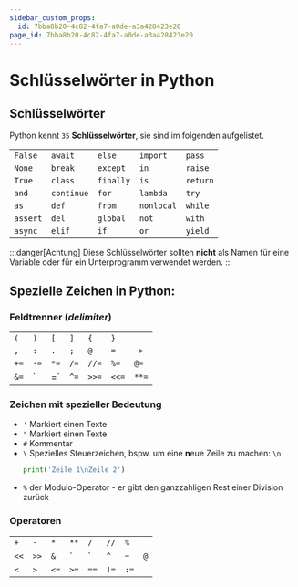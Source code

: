 ```yaml
---
sidebar_custom_props:
  id: 7bba8b20-4c82-4fa7-a0de-a3a428423e20
page_id: 7bba8b20-4c82-4fa7-a0de-a3a428423e20
---
```


# Schlüsselwörter in Python

## Schlüsselwörter

Python kennt `35` **Schlüsselwörter**, sie sind im folgenden aufgelistet.

<div className="small-table no-table-header">

|          |            |           |            |          |
| :------- | :--------- | :-------- | :--------- | :------- |
| `False`  | `await`    | `else`    | `import`   | `pass`   |
| `None`   | `break`    | `except`  | `in`       | `raise`  |
| `True`   | `class`    | `finally` | `is`       | `return` |
| `and`    | `continue` | `for`     | `lambda`   | `try`    |
| `as`     | `def`      | `from`    | `nonlocal` | `while`  |
| `assert` | `del`      | `global`  | `not`      | `with`   |
| `async`  | `elif`     | `if`      | `or`       | `yield`  |

</div>

:::danger[Achtung]
Diese Schlüsselwörter sollten **nicht** als Namen für eine Variable oder für ein Unterprogramm verwendet werden.
:::
## Spezielle Zeichen in Python:

### Feldtrenner (_delimiter_)

<div className="small-table no-table-header">

|      |      |      |      |       |       |       |
| :--- | :--- | :--- | :--- | :---- | :---- | :---- |
| `(`  | `)`  | `[`  | `]`  | `{`   | `}`   |       |
| `,`  | `:`  | `.`  | `;`  | `@`   | `=`   | `->`  |
| `+=` | `-=` | `*=` | `/=` | `//=` | `%=`  | `@=`  |
| `&=` | `    | =`   | `^=` | `>>=` | `<<=` | `**=` |

</div>

### Zeichen mit spezieller Bedeutung

- `'` Markiert einen Texte
- `"` Markiert einen Texte
- `#` Kommentar
- `\` Spezielles Steuerzeichen, bspw. um eine **n**eue Zeile zu machen: `\n`  
  ```py live_py slim
  print('Zeile 1\nZeile 2')
  ```
- `%` der Modulo-Operator - er gibt den ganzzahligen Rest einer Division zurück

### Operatoren

<div className="small-table no-table-header">

|      |      |      |      |      |      |      |     |
| :--- | :--- | :--- | :--- | :--- | :--- | :--- | --- |
| `+`  | `-`  | `*`  | `**` | `/`  | `//` | `%`  |     |
| `<<` | `>>` | `&`  | `    | `    | `^`  | `~`  | `@` |
| `<`  | `>`  | `<=` | `>=` | `==` | `!=` | `:=` |     |

</div>
